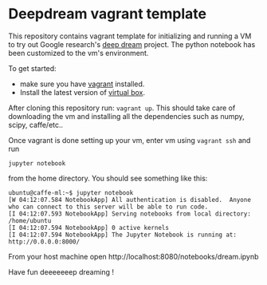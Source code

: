 # Deepdream vagrant template

This repository contains vagrant template for initializing and running a VM to try out Google research's [deep dream](https://github.com/google/deepdream) project. The python notebook has been customized to the vm's environment.

To get started:
- make sure you have [vagrant](https://www.vagrantup.com/downloads.html) installed.
- Install the latest version of [virtual box](https://www.virtualbox.org/wiki/Downloads).

After cloning this repository run: `vagrant up`.
This should take care of downloading the vm and installing all the dependencies such as numpy, scipy, caffe/etc..

Once vagrant is done setting up your vm, enter vm using `vagrant ssh` and run 
```
jupyter notebook
``` 
from the home directory. You should see something like this:

```
ubuntu@caffe-ml:~$ jupyter notebook
[W 04:12:07.584 NotebookApp] All authentication is disabled.  Anyone who can connect to this server will be able to run code.
[I 04:12:07.593 NotebookApp] Serving notebooks from local directory: /home/ubuntu
[I 04:12:07.594 NotebookApp] 0 active kernels
[I 04:12:07.594 NotebookApp] The Jupyter Notebook is running at: http://0.0.0.0:8000/
```

From your host machine open http://localhost:8080/notebooks/dream.ipynb

Have fun deeeeeeep dreaming !